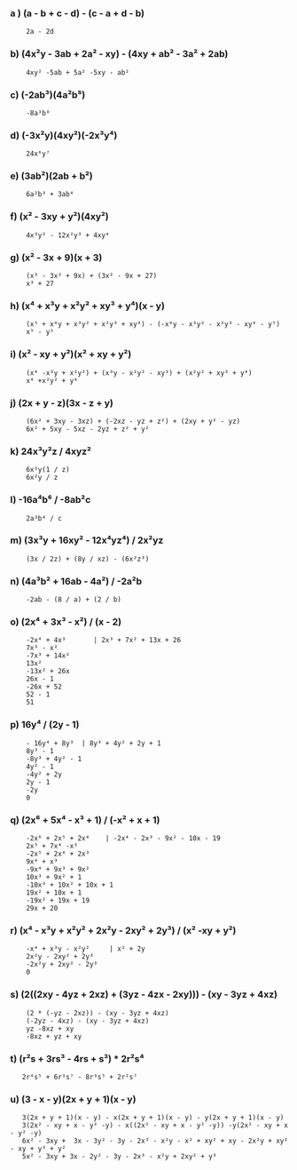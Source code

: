 ### a ) (a - b + c - d) - (c - a + d - b)

        2a - 2d

### b) (4x²y - 3ab + 2a² - xy) - (4xy + ab² - 3a² + 2ab)

        4xy² -5ab + 5a² -5xy - ab²

### c) (-2ab³)(4a²b⁵)

        -8a³b⁸

### d) (-3x²y)(4xy²)(-2x³y⁴)

        24x⁶y⁷

### e) (3ab²)(2ab + b²)

        6a²b³ + 3ab⁴

### f) (x² - 3xy + y²)(4xy²)

        4x³y² - 12x²y³ + 4xy⁴

### g) (x² - 3x + 9)(x + 3)

        (x³ - 3x² + 9x) + (3x² - 9x + 27)
        x³ + 27

### h) (x⁴ + x³y + x²y² + xy³ + y⁴)(x - y)

        (x⁵ + x⁴y + x³y² + x²y³ + xy⁴) - (-x⁴y - x³y² - x²y³ - xy⁴ - y⁵)
        x⁵ - y⁵

### i) (x² - xy + y²)(x² + xy + y²)

        (x⁴ -x³y + x²y²) + (x³y - x²y² - xy³) + (x²y² + xy³ + y⁴)
        x⁴ +x²y² + y⁴

### j) (2x + y - z)(3x - z + y)

        (6x² + 3xy - 3xz) + (-2xz - yz + z²) + (2xy + y² - yz)
        6x² + 5xy - 5xz - 2yz + z² + y²

### k) 24x³y²z / 4xyz²

        6x²y(1 / z)
        6x²y / z

### l) -16a⁴b⁶ / -8ab²c

        2a³b⁴ / c

### m) (3x³y + 16xy² - 12x⁴yz⁴) / 2x²yz

        (3x / 2z) + (8y / xz) - (6x²z³)

### n) (4a³b² + 16ab - 4a²) / -2a²b

        -2ab - (8 / a) + (2 / b)

### o) (2x⁴ + 3x³ - x²) / (x - 2)

        -2x⁴ + 4x³       | 2x³ + 7x² + 13x + 26
        7x³ - x²
        -7x³ + 14x²
        13x²
        -13x² + 26x
        26x - 1
        -26x + 52
        52 - 1
        51

### p) 16y⁴ / (2y - 1)

        - 16y⁴ + 8y³  | 8y³ + 4y² + 2y + 1
        8y³ - 1
        -8y³ + 4y² - 1
        4y² - 1
        -4y² + 2y
        2y - 1
        -2y
        0

### q) (2x⁶ + 5x⁴ - x³ + 1) / (-x² + x + 1)

        -2x⁶ + 2x⁵ + 2x⁴    | -2x⁴ - 2x³ - 9x² - 10x - 19
        2x⁵ + 7x⁴ -x³
        -2x⁵ + 2x⁴ + 2x³
        9x⁴ + x³
        -9x⁴ + 9x³ + 9x²
        10x³ + 9x² + 1
        -10x³ + 10x² + 10x + 1
        19x² + 10x + 1
        -19x² + 19x + 19
        29x + 20

### r) (x⁴ - x³y + x²y² + 2x²y - 2xy² + 2y³) / (x² -xy + y²)

        -x⁴ + x³y - x²y²     | x² + 2y
        2x²y - 2xy² + 2y³
        -2x²y + 2xy² - 2y³
        0

### s) (2((2xy - 4yz + 2xz) + (3yz - 4zx - 2xy))) - (xy - 3yz + 4xz)

        (2 * (-yz - 2xz)) - (xy - 3yz + 4xz)
        (-2yz - 4xz) - (xy - 3yz + 4xz)
        yz -8xz + xy
        -8xz + yz + xy

### t) (r²s + 3rs³ - 4rs + s³) \* 2r²s⁴

       2r⁴s⁵ + 6r³s⁷ - 8r³s⁵ + 2r²s⁷

### u) (3 - x - y)(2x + y + 1)(x - y)
       
       3(2x + y + 1)(x - y) - x(2x + y + 1)(x - y) - y(2x + y + 1)(x - y)
       3(2x² - xy + x - y² -y) - x((2x² - xy + x - y² -y)) -y(2x² - xy + x - y² -y)
       6x² - 3xy +  3x - 3y² - 3y - 2x³ - x²y - x² + xy² + xy - 2x²y + xy² - xy + y³ + y²
       5x² - 3xy + 3x - 2y² - 3y - 2x³ - x²y + 2xy² + y³

       
